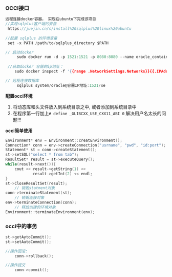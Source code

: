 ### OCCI接口

```c
远程连接docker容器， 实现在ubuntu下完成该项目
//实现sqlplus客户端的安装
 https://juejin.cn/s/install%20sqlplus%20linux%20ubuntu
	
//配置 sqlplus 的环境变量
 set -x PATH /path/to/sqlplus_directory $PATH

// 启动docker
     sudo docker run -d -p 1521:1521 -p 8080:8080 --name oracle_container oracleinanutshell/oracle-xe-11g
     
 //获取docker 容器的ip地址：
 	sudo docker inspect -f '{{range .NetworkSettings.Networks}}{{.IPAddress}}{{end}}' oracle_container

// 远程连接数据库
     sqlplus system/oracle@容器IP地址:1521/xe
```



**配置occi环境**

1. 将动态库和头文件放入到系统目录之中,  或者添加到系统目录中
2. 在程序第一行加上`# define _GLIBCXX_USE_CXX11_ABI 0` 解决用户名太长的问题!!!





**occi简单使用**

```c++
Environment* env = Environment::creatEnvironment();
Connection* conn = env->createConnection("usrname", "pwd", "id:port");
Statement* st = conn->createStatement();
st->setSQL("select * from tab");
ResultSet* result = st->executeQuery();
while(result->next()){
	cout << result->getString(1) <<
        	result->getInt(2) << endl;
}	
st->CloseResultSet(result);
	// 销毁statment对象
conn->terminateStatement(st);
	// 销毁连接对象
env->terminateConnection(conn);
	// 释放创建的环境对象
Environment::terminateEnvironment(env);
```





### occi中的事务

```c++
st->getAytoCommit();
st->setAutoCommit();

//操作回滚:
	conn->rollback();

//操作提交
	conn->commit();
```

